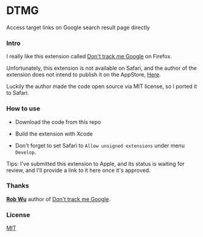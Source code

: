 DTMG
===
Access target links on Google search result page directly

### Intro

I really like this extension called [Don't track me Google](https://addons.mozilla.org/en-US/firefox/addon/dont-track-me-google1/) on Firefox. 

Unfortunately, this extension is not available on Safari, and the author of the extension does not intend to publish it on the AppStore, [Here](https://github.com/Rob--W/dont-track-me-google/issues/46).

Luckily the author made the code open source via MIT license, so I ported it to Safari.

### How to use

- Download the code from this repo

- Build the extension with Xcode

- Don't forget to set Safari to `Allow unsigned extensions` under menu `Develop`.

Tips: I've submitted this extension to Apple, and its status is waiting for review, and I'll provide a link to it here once it's approved.
 
### Thanks

**[Rob Wu](https://github.com/Rob--W)** author of [Don't track me Google](https://addons.mozilla.org/en-US/firefox/addon/dont-track-me-google1/).

### License

[MIT](https://tourcoder.com/mit)
